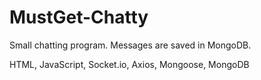 # MustGet-Chatty
Small chatting program. Messages are saved in MongoDB.

HTML, JavaScript, Socket.io, Axios, Mongoose, MongoDB

